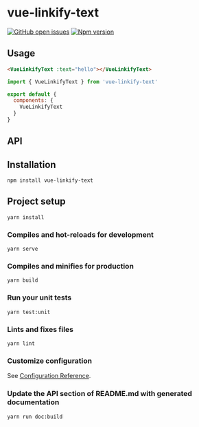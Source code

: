 
# vue-linkify-text
[![GitHub open issues](https://img.shields.io/github/issues/nasum/vue-linkify-text.svg?maxAge=2592000)](https://github.com/nasum/vue-linkify-text/issues)
[![Npm version](https://img.shields.io/npm/v/vue-linkify-text.svg?maxAge=2592000)](https://www.npmjs.com/package/vue-linkify-text)

## Usage
```HTML
<VueLinkifyText :text="hello"></VueLinkifyText>
```
```javascript
import { VueLinkifyText } from 'vue-linkify-text'

export default {
  components: {
    VueLinkifyText
  }
}
```
## API

## Installation
```
npm install vue-linkify-text
```

## Project setup
```
yarn install
```

### Compiles and hot-reloads for development
```
yarn serve
```

### Compiles and minifies for production
```
yarn build
```

### Run your unit tests
```
yarn test:unit
```

### Lints and fixes files
```
yarn lint
```

### Customize configuration
See [Configuration Reference](https://cli.vuejs.org/config/).

### Update the API section of README.md with generated documentation
```
yarn run doc:build
```

